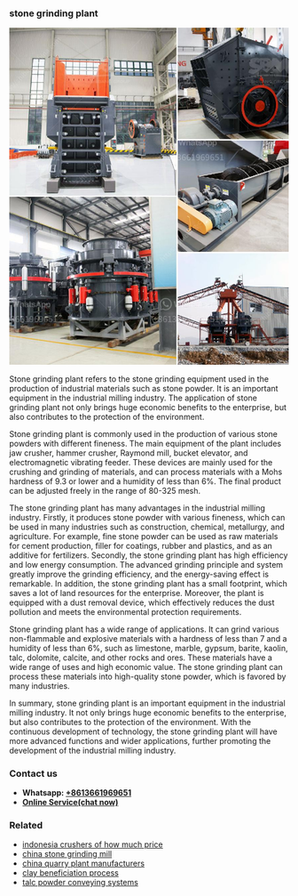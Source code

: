 <h3>stone grinding plant</h3><img src='1708408689.jpg' alt=''><p>Stone grinding plant refers to the stone grinding equipment used in the production of industrial materials such as stone powder. It is an important equipment in the industrial milling industry. The application of stone grinding plant not only brings huge economic benefits to the enterprise, but also contributes to the protection of the environment.</p><p>Stone grinding plant is commonly used in the production of various stone powders with different fineness. The main equipment of the plant includes jaw crusher, hammer crusher, Raymond mill, bucket elevator, and electromagnetic vibrating feeder. These devices are mainly used for the crushing and grinding of materials, and can process materials with a Mohs hardness of 9.3 or lower and a humidity of less than 6%. The final product can be adjusted freely in the range of 80-325 mesh.</p><p>The stone grinding plant has many advantages in the industrial milling industry. Firstly, it produces stone powder with various fineness, which can be used in many industries such as construction, chemical, metallurgy, and agriculture. For example, fine stone powder can be used as raw materials for cement production, filler for coatings, rubber and plastics, and as an additive for fertilizers. Secondly, the stone grinding plant has high efficiency and low energy consumption. The advanced grinding principle and system greatly improve the grinding efficiency, and the energy-saving effect is remarkable. In addition, the stone grinding plant has a small footprint, which saves a lot of land resources for the enterprise. Moreover, the plant is equipped with a dust removal device, which effectively reduces the dust pollution and meets the environmental protection requirements.</p><p>Stone grinding plant has a wide range of applications. It can grind various non-flammable and explosive materials with a hardness of less than 7 and a humidity of less than 6%, such as limestone, marble, gypsum, barite, kaolin, talc, dolomite, calcite, and other rocks and ores. These materials have a wide range of uses and high economic value. The stone grinding plant can process these materials into high-quality stone powder, which is favored by many industries.</p><p>In summary, stone grinding plant is an important equipment in the industrial milling industry. It not only brings huge economic benefits to the enterprise, but also contributes to the protection of the environment. With the continuous development of technology, the stone grinding plant will have more advanced functions and wider applications, further promoting the development of the industrial milling industry.</p><h3>Contact us</h3><ul><li><strong>Whatsapp:&nbsp;<a href="https://wa.me/8613661969651">+8613661969651</a></strong></li><li><a href="https://swt.shibang-china.com/?git&amp;zhl&amp;stone grinding plant"><strong>Online Service(chat now)</strong></a></li></ul><h3>Related</h3><ul><li><a href='indonesia crushers of how much price.md'>indonesia crushers of how much price</a></li><li><a href='china stone grinding mill.md'>china stone grinding mill</a></li><li><a href='china quarry plant manufacturers.md'>china quarry plant manufacturers</a></li><li><a href='clay beneficiation process.md'>clay beneficiation process</a></li><li><a href='talc powder conveying systems.md'>talc powder conveying systems</a></li></ul>
